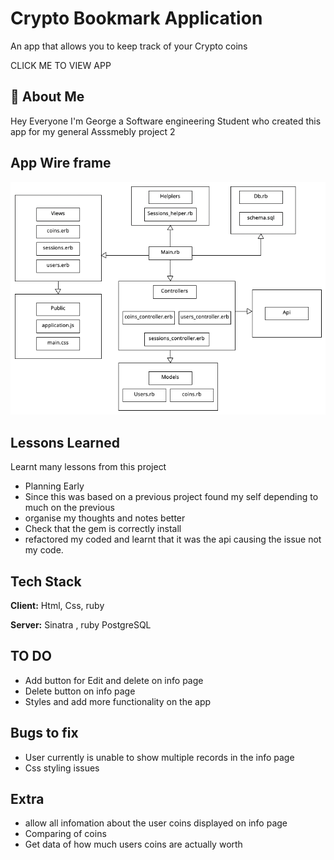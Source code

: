 # Crypto Bookmark Application

An app that allows you to keep track of your Crypto coins

CLICK ME TO VIEW APP 

## 🚀 About Me
Hey Everyone I'm George a Software engineering Student who created this app for my general Asssmebly project 2 

## App Wire frame
![Diagram](public/stylesheets/images/Diagram.png?raw=true "Diagram")

## Lessons Learned

Learnt many lessons from this project
- Planning Early
- Since this was based on a previous project found my self depending to much on the previous
- organise my thoughts and notes better
- Check that the gem is correctly install
- refactored my coded and learnt that it was the api causing the issue not my code. 
## Tech Stack

**Client:** Html, Css, ruby

**Server:** Sinatra , ruby PostgreSQL

## TO DO
- Add button for Edit and delete on info page 
- Delete button on info page
- Styles and add more functionality on the app 

## Bugs to fix
- User currently is unable to show multiple records in the info page
- Css styling issues


## Extra 
- allow all infomation about the user coins displayed on info page 
- Comparing of coins
- Get data of how much users coins are actually worth

